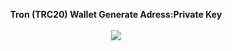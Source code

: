 <p align="center">
  <b>Tron (TRC20) Wallet Generate Adress:Private Key</b> <br>
  <br><img src="https://raw.githubusercontent.com/DevxStudio/TronAdressKeyGenerate/master/Tron.jpg"> <br>
</p>
 

